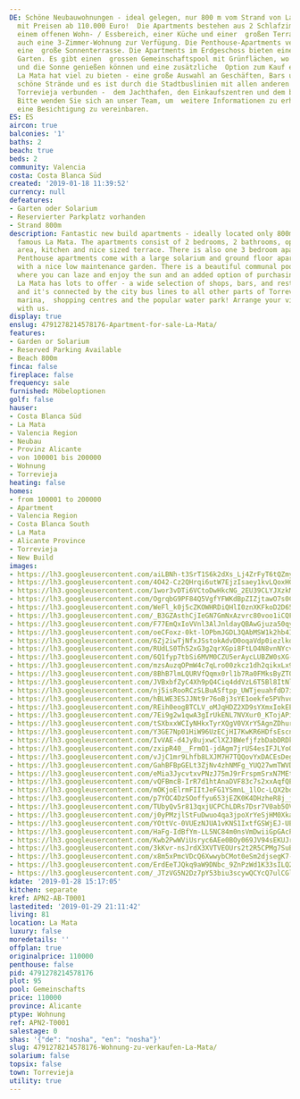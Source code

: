 ```yaml
---
DE: Schöne Neubauwohnungen - ideal gelegen, nur 800 m vom Strand von La Mata entfernt,
  mit Preisen ab 110.000 Euro!  Die Apartments bestehen aus 2 Schlafzimmern, 2 Bädern,
  einem offenen Wohn- / Essbereich, einer Küche und einer  großen Terrasse. Es gibt
  auch eine 3-Zimmer-Wohnung zur Verfügung. Die Penthouse-Apartments verfügen über
  eine  große Sonnenterrasse. Die Apartments im Erdgeschoss bieten einen schönen pflegeleichten
  Garten. Es gibt einen  grossen Gemeinschaftspool mit Grünflächen, wo Sie faulenzen
  und die Sonne genießen können und eine zusätzliche  Option zum Kauf einer Parkeinheit.
  La Mata hat viel zu bieten - eine große Auswahl an Geschäften, Bars und  Restaurants,
  schöne Strände und es ist durch die Stadtbuslinien mit allen anderen Teilen von
  Torrevieja verbunden -  dem Jachthafen, den Einkaufszentren und dem beliebten Wasserpark!
  Bitte wenden Sie sich an unser Team, um  weitere Informationen zu erhalten oder
  eine Besichtigung zu vereinbaren.
ES: ES
aircon: true
balconies: '1'
baths: 2
beach: true
beds: 2
community: Valencia
costa: Costa Blanca Süd
created: '2019-01-18 11:39:52'
currency: null
defeatures:
- Garten oder Solarium
- Reservierter Parkplatz vorhanden
- Strand 800m
description: Fantastic new build apartments - ideally located only 800m from  the
  famous La Mata. The apartments consist of 2 bedrooms, 2 bathrooms, open  living/dining
  area, kitchen and nice sized terrace. There is also one 3 bedroom apartment  available.
  Penthouse apartments come with a large solarium and ground floor apartments  come
  with a nice low maintenance garden. There is a beautiful communal pool with green  areas
  where you can laze and enjoy the sun and an added option of purchasing a parking  unit.
  La Mata has lots to offer - a wide selection of shops, bars, and restaurants, nice  beaches
  and it's connected by the city bus lines to all other parts of Torrevieja - the
  marina,  shopping centres and the popular water park! Arrange your viewing appointment
  with us.
display: true
enslug: 4791278214578176-Apartment-for-sale-La-Mata/
features:
- Garden or Solarium
- Reserved Parking Available
- Beach 800m
finca: false
fireplace: false
frequency: sale
furnished: Möbeloptionen
golf: false
hauser:
- Costa Blanca Süd
- La Mata
- Valencia Region
- Neubau
- Provinz Alicante
- von 100001 bis 200000
- Wohnung
- Torrevieja
heating: false
homes:
- from 100001 to 200000
- Apartment
- Valencia Region
- Costa Blanca South
- La Mata
- Alicante Province
- Torrevieja
- New Build
images:
- https://lh3.googleusercontent.com/aiLBNh-t3SrT1S6k2dXs_Lj4ZrFyT6tQZmy90bBTSRTfF0jwkmfhp0mkkAsMRTBA-eI-Sy4r2XC7mLeKp8xb=w640-rj-e30-l100
- https://lh3.googleusercontent.com/4O42-Cz2QHrqi6utW7EjzIsaey1kvLQoxHG3nDdHEsnV5N12iOaFCEYKe4_2cUnp2Bq7gMz90A2gAlEsvBak=w640-rj-e30-l100
- https://lh3.googleusercontent.com/1wor3vDTi6VCtoDwHkcNG_2EU39CLYJXzkMEfEawmwtZsbJ15_JvO0G_L14vBE2jfOmih7RqLqlfyjsaU4S6Gg=w640-rj-e30-l100
- https://lh3.googleusercontent.com/OgrqbG9PF84Q5VgfYFWKdBpZIZjtawO7s0CcskDKCP4u1lnP1G3nKWbNNwnGPsd-r1NkrS1-ehU3jnl7QTw=w640-rj-e30-l100
- https://lh3.googleusercontent.com/WeFl_k0j5cZKOWHRDiQHlI0znXKFkoD2D65ezZoJrjUtbxkSFRTwALzEkB-AeXOj3nnMFfqzSmxWHnxYSfLzJg=w640-rj-e30-l100
- https://lh3.googleusercontent.com/_B3GZAsthCjIeGN7GmNxAzvrc80voo1iCQF5qU0siv7lt7m64Ppc5otMSF2k3-lNtHbQv0vHDQiA-sJgwiAlOA=w640-rj-e30-l100
- https://lh3.googleusercontent.com/F77EmQxIoVVnl3AlJnldayQBAwGjuza50qyMx16WicvQU4E9p5qaOohITVwVN0fl8KvT8Dl5nF4JEYLWOS8=w640-rj-e30-l100
- https://lh3.googleusercontent.com/oeCFoxz-0kt-lOPbmJGDL3QAbMSW1k2hb4IlTBJ_9SQvV3-wYkt-yKn8OVqFm4D2iTHgvXvJ0gz8tvMpYMZXuA=w640-rj-e30-l100
- https://lh3.googleusercontent.com/6Zj2iwTjNfxJSstokAdvD0oqaVdp0iezlkd3-rcVKg8t9FAYFBXtv0_fqia2GqCMX11APHwFpYE--CyxAJ0e=w640-rj-e30-l100
- https://lh3.googleusercontent.com/RUdLS0Th52xG3g2qrXGpi8FtLO4N8vnNYcvJLfRfFl_Wpxc9yfJUtuvN_o9y-NdAmIG2rHDU6NLU3eu-uJQc=w640-rj-e30-l100
- https://lh3.googleusercontent.com/6Q1fyp7tbSi6MVM0CZU5erAycLUBZW0sXG-QP_RQzwJp-sBP_Nfi5a_zUB5fDQMa-_eOW3RjVvTPXjp08rqg=w640-rj-e30-l100
- https://lh3.googleusercontent.com/mzsAuzqOPmW4c7qLro00zkcz1dh2qikxLx9xYma3e0qqYW8BQKsHVxL_F6MDWvhenyJmUVn7-49sw-PpZb3I=w640-rj-e30-l100
- https://lh3.googleusercontent.com/8BhB7lmLQURVfQqmx0rl1b7Ra0FMksByZT0wlqcNYzyMg7nQ4zwOXaNyYOoClzL9FJWqFLegUzEm64csXi4=w640-rj-e30-l100
- https://lh3.googleusercontent.com/JVBxbfZyC4Xh9pQ4Ciq4ddVzL6T5Bl8ItNlzVcw2jPZr94EH4n11eVc84waiDJpP2vLtf-qFRhvuPmjx7cKn=w640-rj-e30-l100
- https://lh3.googleusercontent.com/nj5isRooRCzSLBuASftpp_UWTjeuahfdD7ij5NL6UIk2u_tUh4Kwu96oQV6A8AnNH2I2BdZcZQ3KXdX_8001aA=w640-rj-e30-l100
- https://lh3.googleusercontent.com/hBLWE3ESJJNt9r76oBj3sYE1oekfe5PVhvoyTqwvxKALMVkxBllXD7DgwMPk-fAmqCv75QDs7eU3bDwC5dyvkg=w640-rj-e30-l100
- https://lh3.googleusercontent.com/REih0eogBTCLV_oMJqHDZ2XD9sYXmxIokEEoUdP1IDH5nwHSaDZLWINeyCt72rNexcyi_sBwtxuklUAdE6Jp=w640-rj-e30-l100
- https://lh3.googleusercontent.com/7Ei9g2w1qwA3gIrUkENL7NVXur0_KTojAPieDvn7kOovJM4V6vU8nDbPbTQ069Up67FyhEJLvF5T1Dhuhw4e=w640-rj-e30-l100
- https://lh3.googleusercontent.com/tSXbxxWCIyNHkxTyrXQgV0VXrY5AgnZDhurU5xK4k7WqmZOnVabRuRUaAuBn9hOKGmI3BNeY8WpXMTOZiwQx=w640-rj-e30-l100
- https://lh3.googleusercontent.com/Y3GE7Np01HiW96UzECjHI7KwKR6HDfsEscn9ODfXroQPS3RatwjOUNvEykP3EmskdODqwDkCMQmpfDJnBvu4EQ=w640-rj-e30-l100
- https://lh3.googleusercontent.com/IvVAE-d4Jy8ujxwClXZJBWefjfzbDabDRDkJc7ohgANN4KMdrPT7FCPg1d1Cc5-mJer6tCppznI7Og99aWUjSQ=w640-rj-e30-l100
- https://lh3.googleusercontent.com/zxipR40__FrmO1-jdAgm7jrUS4esIFJLYoQdtsYnOrj99n27ZigO8v3nDXcT2XYr9-OH7neZkF0ZKM8GMcX7=w640-rj-e30-l100
- https://lh3.googleusercontent.com/vJjC1mr9Lhfb8LXJM7H7TQQovYxDACEsDegHFfcmgH1p5IcIUm51-8utJWE3EyVE8oh8PZ6OedQlJEwp_G0l=w640-rj-e30-l100
- https://lh3.googleusercontent.com/GahBFBpGELt3ZjNv4zhNMFg_YUQ27wmTWVDjgZiDEfHAuAxIbiPPxQIq-XBq1Zs0G5iMtFdzr9GoU7TYiK4=w640-rj-e30-l100
- https://lh3.googleusercontent.com/eMia3JycvtxvPNzJ75mJ9rFrspmSrxN7MEtxy4YA4HfAS7TXPm-mI6LF0EQL1E8oN0nMfOSlzZongSX0OnWN=w640-rj-e30-l100
- https://lh3.googleusercontent.com/vQFBmcB-IrR7d1htAnaDVF83c7s2xxAqfQEB76F40jkC2aOO2jbzkX-XIebaWgGRdbUrKNqZeBrkMUIu2oAzhw=w640-rj-e30-l100
- https://lh3.googleusercontent.com/mOKjoElrmFIItJeFG1YSmnL_1lOc-LQX2bqkE-q5u7lnWyPeMUT4HK4CFW6599JTBdCFJfOA0HlqYuQbEzyc=w640-rj-e30-l100
- https://lh3.googleusercontent.com/p7YOC4DzSOoffyu653jEZK0K4DHzheR8j_jTRsvGi2CVLPVc3yzuX_wh-iR9ZFetEOwAKmo2XmupOSuczLtn=w640-rj-e30-l100
- https://lh3.googleusercontent.com/TUbyQv5r813qxjUCPChLDRs7Dsr7V0ab5OVV_HIgLi6UHuYNgQV7tdzAKjMzqAmx_TwSTfTIAJJScfbc93q6=w640-rj-e30-l100
- https://lh3.googleusercontent.com/j0yPMzjlStFuDwuo4qa3jpoXrYeSjHM0Xkaf5Kt0Enxd1wvf0qX87pg87x7bRdJXj_QxJtd6Bz8B6tgvdqI=w640-rj-e30-l100
- https://lh3.googleusercontent.com/YOttVc-0VUEzNJUA1vKNS1IxtfGSWjEJ-UEBzoej266Kw5nZUjjFT_K6wPErzQSjJxBFKfQU4mmnyAODGfXu=w640-rj-e30-l100
- https://lh3.googleusercontent.com/HaFg-IdBfYm-LL5NC84m0nsVmDwiiGpGAcPzsW3VLtcn2MqAueTaP_kYjK7GizaJ3bcRQoVK9DdyAGtvFfw=w640-rj-e30-l100
- https://lh3.googleusercontent.com/Kwb2PwWViUsryc6AEe0BOy069JV94sEKUJrEM8DlaAVNnQI2bmMIjW0Rp184A2F1k5NOfKA8QnrLNbRws0KGPg=w640-rj-e30-l100
- https://lh3.googleusercontent.com/3kKvr-nsJrdX3XVTVEOUrs2t2R5CPMg7SuBsYQqnrA8s2psh60EyD9HD5h10mf1L0aZdZH7jCYUZmvG2IzgH=w640-rj-e30-l100
- https://lh3.googleusercontent.com/x8m5xPmcVDcQ6XwwybCMot0eSm2djsegK7-22EwSKdm-dV1f3dKFDEF2rB0ls7pnRY0EfpP3jMbTWzgH5UjNvg=w640-rj-e30-l100
- https://lh3.googleusercontent.com/ErdEeTJQkq9aW9DNbc_9ZnPzWd1K33sILQ2pBju72c7a3YegVYXw-IBI-qYV2lEtimnohBtzpy4sMfcin4qR=w640-rj-e30-l100
- https://lh3.googleusercontent.com/_JTzVG5N2Dz7pY53biu3scywQCYcQ7ulCGln71etX67iU--iaGTne1SNnS5HhbgKJ3APklPsRztFmbsZ-9OD=w640-rj-e30-l100
kdate: '2019-01-28 15:17:05'
kitchen: separate
kref: APN2-AB-T0001
lastedited: '2019-01-29 21:11:42'
living: 81
location: La Mata
luxury: false
moredetails: ''
offplan: true
originalprice: 110000
penthouse: false
pid: 4791278214578176
plot: 95
pool: Gemeinschafts
price: 110000
province: Alicante
ptype: Wohnung
ref: APN2-T0001
salestage: 0
shas: '{"de": "nosha", "en": "nosha"}'
slug: 4791278214578176-Wohnung-zu-verkaufen-La-Mata/
solarium: false
topsix: false
town: Torrevieja
utility: true
---
```

